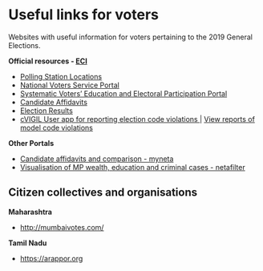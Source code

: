 #  Useful links for voters

Websites with useful information for voters pertaining to the 2019 General Elections.

**Official resources - [ECI](https://eci.gov.in/)**

- [Polling Station Locations](http://psleci.nic.in/Default.aspx)
- [National Voters Service Portal](https://www.nvsp.in/)
- [Systematic Voters’ Education and Electoral Participation Portal](http://ecisveep.nic.in/)
- [Candidate Affidavits](https://affidavit.eci.gov.in/)
- [Election Results](http://eciresults.nic.in/)
- [cVIGIL User app for reporting election code violations ](https://eci.gov.in/cvigil/) | [View reports of model code violations](https://cvigil.eci.gov.in/mcc)

**Other Portals**

- [Candidate affidavits and comparison - myneta](http://myneta.info/LokSabha2019/)
- [Visualisation of MP wealth, education and criminal cases - netafilter](https://www.netafilter.in)

## Citizen collectives and organisations

**Maharashtra**
- http://mumbaivotes.com/

**Tamil Nadu**
- https://arappor.org
